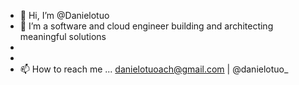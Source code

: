 - 👋 Hi, I’m @Danielotuo
- 👀 I’m a software and cloud engineer building and architecting meaningful solutions
-
-
- 📫 How to reach me ... danielotuoach@gmail.com | @danielotuo_

<!---
Danielotuo/Danielotuo is a ✨ special ✨ repository because its `README.md` (this file) appears on your GitHub profile.
You can click the Preview link to take a look at your changes.
--->
